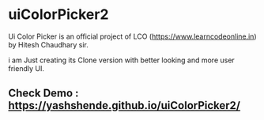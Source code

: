 # uiColorPicker2

Ui Color Picker is an official project of LCO (https://www.learncodeonline.in) by Hitesh Chaudhary sir.

i am Just creating its Clone version with better looking and more user friendly UI.

## Check Demo : https://yashshende.github.io/uiColorPicker2/
